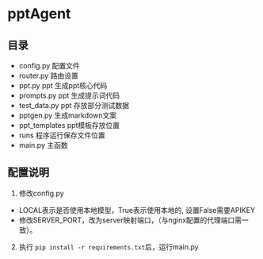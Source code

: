 # pptAgent

## 目录

- config.py 配置文件
- router.py 路由设置
- ppt.py ppt 生成ppt核心代码
- prompts.py ppt 生成提示词代码
- test_data.py ppt 存放部分测试数据
- pptgen.py 生成markdown文案
- ppt_templates ppt模板存放位置
- runs 程序运行保存文件位置
- main.py 主函数

## 配置说明

1. 修改config.py
- LOCAL表示是否使用本地模型，True表示使用本地的, 设置False需要APIKEY
- 修改SERVER_PORT，改为server映射端口，（与nginx配置的代理端口需一致）。

2. 执行 ```pip install -r requirements.txt```后，运行main.py
